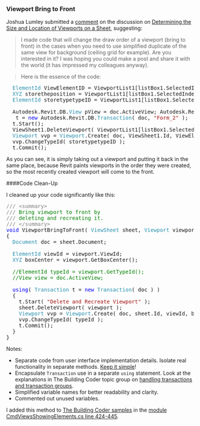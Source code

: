 <head>
<meta http-equiv="Content-Type" content="text/html; charset=utf-8">
<link rel="stylesheet" type="text/css" href="bc.css">
<script src="run_prettify.js" type="text/javascript"></script>
<!--
<script src="https://google-code-prettify.googlecode.com/svn/loader/run_prettify.js" type="text/javascript"></script>
-->
</head>

<!---

http://thebuildingcoder.typepad.com/blog/2014/04/determining-the-size-and-location-of-viewports-on-a-sheet.html#comment-3045289101

 #RevitAPI @AutodeskRevit #aec #bim #dynamobim @AutodeskForge

&ndash; 
...

-->

### Viewport Bring to Front

Joshua Lumley submitted
a [comment](http://thebuildingcoder.typepad.com/blog/2014/04/determining-the-size-and-location-of-viewports-on-a-sheet.html#comment-3045289101) on
the discussion on [Determining the Size and Location of Viewports on a Sheet](http://thebuildingcoder.typepad.com/blog/2014/04/determining-the-size-and-location-of-viewports-on-a-sheet.html),
suggesting:

> I made code that will change the draw order of a viewport (bring to front) in the cases when you need to use simplified duplicate of the same view for background (ceiling grid for example). Are you interested in it? I was hoping you could make a post and share it with the world (it has impressed my colleagues anyway).

> Here is the essence of the code:

<pre class="code">
&nbsp;&nbsp;<span style="color:#2b91af;">ElementId</span>&nbsp;ViewElementID&nbsp;=&nbsp;ViewportList1[listBox1.SelectedIndex].ViewId;
&nbsp;&nbsp;<span style="color:#2b91af;">XYZ</span>&nbsp;storetheposition&nbsp;=&nbsp;ViewportList1[listBox1.SelectedIndex].GetBoxCenter();
&nbsp;&nbsp;<span style="color:#2b91af;">ElementId</span>&nbsp;storetypetypeID&nbsp;=&nbsp;ViewportList1[listBox1.SelectedIndex].GetTypeId();
 
&nbsp;&nbsp;Autodesk.Revit.DB.<span style="color:#2b91af;">View</span>&nbsp;pView&nbsp;=&nbsp;doc.ActiveView;&nbsp;Autodesk.Revit.DB.<span style="color:#2b91af;">Transaction</span>
&nbsp;&nbsp;&nbsp;t&nbsp;=&nbsp;<span style="color:blue;">new</span>&nbsp;Autodesk.Revit.DB.<span style="color:#2b91af;">Transaction</span>(&nbsp;doc,&nbsp;<span style="color:#a31515;">&quot;Form_2&quot;</span>&nbsp;);
&nbsp;&nbsp;t.Start();
&nbsp;&nbsp;ViewSheet1.DeleteViewport(&nbsp;ViewportList1[listBox1.SelectedIndex]&nbsp;);
&nbsp;&nbsp;<span style="color:#2b91af;">Viewport</span>&nbsp;vvp&nbsp;=&nbsp;<span style="color:#2b91af;">Viewport</span>.Create(&nbsp;doc,&nbsp;ViewSheet1.Id,&nbsp;ViewElementID,&nbsp;storetheposition&nbsp;);
&nbsp;&nbsp;vvp.ChangeTypeId(&nbsp;storetypetypeID&nbsp;);
&nbsp;&nbsp;t.Commit();</pre>
</pre>

As you can see, it is simply taking out a viewport and putting it back in the same place, because Revit paints viewports in the order they were created, so the most recently created viewport will come to the front.


####<a name="2"></a>Code Clean-Up

I cleaned up your code significantly like this:

<pre class="code">
<span style="color:gray;">///</span><span style="color:green;">&nbsp;</span><span style="color:gray;">&lt;</span><span style="color:gray;">summary</span><span style="color:gray;">&gt;</span>
<span style="color:gray;">///</span><span style="color:green;">&nbsp;Bring&nbsp;viewport&nbsp;to&nbsp;front&nbsp;by&nbsp;</span>
<span style="color:gray;">///</span><span style="color:green;">&nbsp;deleting&nbsp;and&nbsp;recreating&nbsp;it.</span>
<span style="color:gray;">///</span><span style="color:green;">&nbsp;</span><span style="color:gray;">&lt;/</span><span style="color:gray;">summary</span><span style="color:gray;">&gt;</span>
<span style="color:blue;">void</span>&nbsp;ViewportBringToFront(&nbsp;<span style="color:#2b91af;">ViewSheet</span>&nbsp;sheet,&nbsp;<span style="color:#2b91af;">Viewport</span>&nbsp;viewport&nbsp;)
{
&nbsp;&nbsp;<span style="color:#2b91af;">Document</span>&nbsp;doc&nbsp;=&nbsp;sheet.Document;
 
&nbsp;&nbsp;<span style="color:#2b91af;">ElementId</span>&nbsp;viewId&nbsp;=&nbsp;viewport.ViewId;
&nbsp;&nbsp;<span style="color:#2b91af;">XYZ</span>&nbsp;boxCenter&nbsp;=&nbsp;viewport.GetBoxCenter();
 
&nbsp;&nbsp;<span style="color:green;">//ElementId&nbsp;typeId&nbsp;=&nbsp;viewport.GetTypeId();</span>
&nbsp;&nbsp;<span style="color:green;">//View&nbsp;view&nbsp;=&nbsp;doc.ActiveView;</span>
 
&nbsp;&nbsp;<span style="color:blue;">using</span>(&nbsp;<span style="color:#2b91af;">Transaction</span>&nbsp;t&nbsp;=&nbsp;<span style="color:blue;">new</span>&nbsp;<span style="color:#2b91af;">Transaction</span>(&nbsp;doc&nbsp;)&nbsp;)
&nbsp;&nbsp;{
&nbsp;&nbsp;&nbsp;&nbsp;t.Start(&nbsp;<span style="color:#a31515;">&quot;Delete&nbsp;and&nbsp;Recreate&nbsp;Viewport&quot;</span>&nbsp;);
&nbsp;&nbsp;&nbsp;&nbsp;sheet.DeleteViewport(&nbsp;viewport&nbsp;);
&nbsp;&nbsp;&nbsp;&nbsp;<span style="color:#2b91af;">Viewport</span>&nbsp;vvp&nbsp;=&nbsp;<span style="color:#2b91af;">Viewport</span>.Create(&nbsp;doc,&nbsp;sheet.Id,&nbsp;viewId,&nbsp;boxCenter&nbsp;);
&nbsp;&nbsp;&nbsp;&nbsp;vvp.ChangeTypeId(&nbsp;typeId&nbsp;);
&nbsp;&nbsp;&nbsp;&nbsp;t.Commit();
&nbsp;&nbsp;}
}
</pre>

Notes:

- Separate code from user interface implementation details. Isolate real functionality in separate methods. [Keep it simple](https://en.wikipedia.org/wiki/KISS_principle)!
- Encapsulate `Transaction` use in a separate `using` statement. Look at the explanations in The Building Coder topic group on [handling transactions and transaction groups](http://thebuildingcoder.typepad.com/blog/about-the-author.html#5.53).
- Simplified variable names for better readability and clarity.
- Commented out unused variables.

I added this method to [The Building Coder samples](https://github.com/jeremytammik/the_building_coder_samples) in the
[module CmdViewsShowingElements.cs line 424-445](https://github.com/jeremytammik/the_building_coder_samples/blob/master/BuildingCoder/BuildingCoder/CmdViewsShowingElements.cs#L424-L445).

